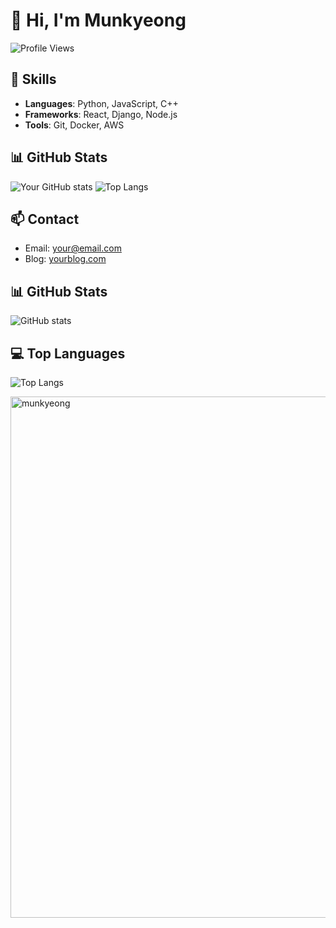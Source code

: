 # 👋 Hi, I'm Munkyeong

![Profile Views](https://komarev.com/ghpvc/?username=mun-kyeong&color=blue&style=flat)


## 🚀 Skills
- **Languages**: Python, JavaScript, C++
- **Frameworks**: React, Django, Node.js
- **Tools**: Git, Docker, AWS

## 📊 GitHub Stats
![Your GitHub stats](https://github-readme-stats.vercel.app/api?username=mun-kyeong&show_icons=true&theme=tokyonight)
![Top Langs](https://github-readme-stats.vercel.app/api/top-langs/?username=mun-kyeong&layout=compact&theme=tokyonight)

## 📫 Contact
- Email: your@email.com
- Blog: [yourblog.com](https://yourblog.com)

## 📊 GitHub Stats
![GitHub stats](https://github-readme-stats.vercel.app/api?username=mun-kyeong&show_icons=true&theme=tokyonight)

## 💻 Top Languages
![Top Langs](https://github-readme-stats.vercel.app/api/top-langs/?username=mun-kyeong&layout=compact&theme=tokyonight)



<img width="1194px" height="834px" alt="munkyeong" src="https://github.com/user-attachments/assets/4357714e-ae90-4d55-903f-1b492dde3afc" />

